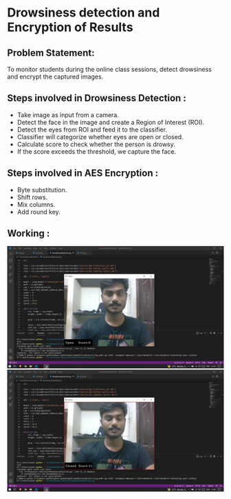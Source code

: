 # Drowsiness detection and Encryption of Results

## **Problem Statement:**

To monitor students during the online class sessions, detect drowsiness and encrypt the captured images.

## **Steps involved in Drowsiness Detection :**
  - Take image as input from a camera.
  - Detect the face in the image and create a Region of Interest (ROI).
  - Detect the eyes from ROI and feed it to the classifier.
  - Classifier will categorize whether eyes are open or closed.
  - Calculate score to check whether the person is drowsy.
  - If the score exceeds the threshold, we capture the face.
  
  
## **Steps involved in AES Encryption :**
  - Byte substitution.
  - Shift rows. 
  - Mix columns.
  - Add round key.

## **Working :**

![](Images/Picture1.png)
![](Images/Picture2.png)
